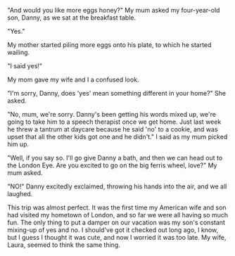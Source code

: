 "And would you like more eggs honey?" My mum asked my four-year-old son, Danny, as we sat at the breakfast table.

"Yes."

My mother started piling more eggs onto his plate, to which he started wailing.

"I said yes!"

My mom gave my wife and I a confused look.

"I'm sorry, Danny, does 'yes' mean something different in your home?" She asked.

"No, mum, we're sorry. Danny's been getting his words mixed up, we're going to take him to a speech therapist once we get home. Just last week he threw a tantrum at daycare because he said 'no' to a cookie, and was upset that all the other kids got one and he didn't." I said as my mum picked him up.

"Well, if you say so. I'll go give Danny a bath, and then we can head out to the London Eye. Are you excited to go on the big ferris wheel, love?" My mum asked.

"NO!" Danny excitedly exclaimed, throwing his hands into the air, and we all laughed.

This trip was almost perfect. It was the first time my American wife and son had visited my hometown of London, and so far we were all having so much fun. The only thing to put a damper on our vacation was my son's constant mixing-up of yes and no. I should've got it checked out long ago, I know, but I guess I thought it was cute, and now I worried it was too late. My wife, Laura, seemed to think the same thing.